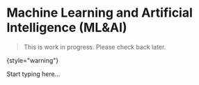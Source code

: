 # Machine Learning and Artificial Intelligence (ML&amp;AI)

> This is work in progress. Please check back later.
> 
{style="warning"}

Start typing here...